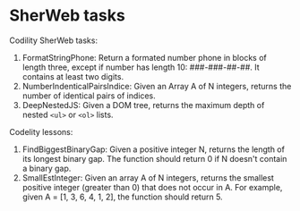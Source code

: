 # SherWeb tasks
Codility SherWeb tasks:
1. FormatStringPhone: Return a formated number phone in blocks of length three, except if number has length 10: ###-###-##-##. It contains at least two digits.
2. NumberIndenticalPairsIndice: Given an Array A of N integers, returns the number of identical pairs of indices.
3. DeepNestedJS: Given a DOM tree, returns the maximum depth of nested `<ul>` or `<ol>` lists.

Codelity lessons:
1. FindBiggestBinaryGap: Given a positive integer N, returns the length of its longest binary gap. The function should return 0 if N doesn't contain a binary gap.
2. SmallEstInteger: Given an array A of N integers, returns the smallest positive integer (greater than 0) that does not occur in A. For example, given A = [1, 3, 6, 4, 1, 2], the function should return 5.
